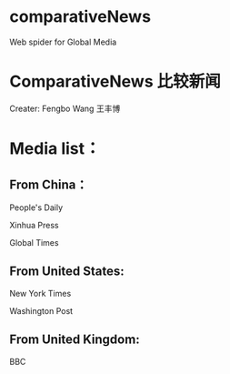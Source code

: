 # comparativeNews
Web spider for Global Media

# ComparativeNews 比较新闻

Creater: Fengbo Wang
王丰博

# Media list：

## From China：


People's Daily

Xinhua Press

Global Times


## From United States:


New York Times

Washington Post


## From United Kingdom:


BBC
